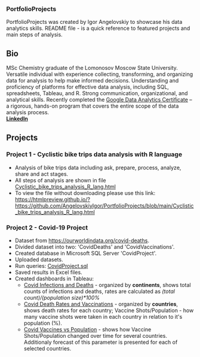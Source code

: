 ### PortfolioProjects
PortfolioProjects was created by Igor Angelovskiy to showcase his data analytics skills.
README file - is a quick reference to featured projects and main steps of analysis.

## Bio
MSc Chemistry graduate of the Lomonosov Moscow State University. Versatile individual with experience collecting, transforming, and organizing data for analysis to help make informed decisions. Understanding and proficiency of platforms for effective data analysis, including SQL, spreadsheets, Tableau, and R. Strong communication, organizational, and analytical skills. Recently completed the [Google Data Analytics Certificate](https://www.credly.com/badges/56469a6f-8be7-4b5b-8931-a4373a1c60e8?source=linked_in_profile) – a rigorous, hands-on program that covers the entire scope of the data analysis process.<br/>
[**LinkedIn**](https://www.linkedin.com/in/angelovskiy-igor/)

## **Projects**
### Project 1 - Cyclistic bike trips data analysis with R language
* Analysis of bike trips data including ask, prepare, process, analyze, share and act stages.
* All steps of analysis are shown in file [Cyclistic_bike_trips_analysis_R_lang.html](https://github.com/AngelovskiyIgor/PortfolioProjects/blob/main/Cyclistic_bike_trips_analysis_R_lang.html)
* To view the file without downloading please use this link:
https://htmlpreview.github.io/?https://github.com/AngelovskiyIgor/PortfolioProjects/blob/main/Cyclistic_bike_trips_analysis_R_lang.html

### Project 2 - Covid-19 Project
* Dataset from https://ourworldindata.org/covid-deaths.
* Divided dataset into two: 'CovidDeaths' and 'CovidVaccinations'.
* Created database in Microsoft SQL Server 'CovidProject'.
* Uploaded datasets. 
* Run queries: [CovidProject.sql](https://github.com/AngelovskiyIgor/PortfolioProjects/blob/main/CovidProject.sql)
* Saved results in Excel files.
* Created dashboards in Tableau: 
  * [Covid Infections and Deaths](https://public.tableau.com/views/Covid_Continents_Inf_Dea/Dashboard1?:language=en-US&:display_count=n&:origin=viz_share_link) - organized by **continents**, shows total counts of infections and deaths, rates are calculated as _(total count)/(population size)*100%_
  * [Covid Death Rates and Vaccinations](https://public.tableau.com/views/Covid_Death_Rates_and_Vaccinations/Dashboard1?:language=en-US&publish=yes&:display_count=n&:origin=viz_share_link) - organized by **countries**, shows death rates for each country; Vaccine Shots/Population - how many vaccine shots were taken in each country in relation to it's population (%).
  * [Covid Vaccines vs Population](https://public.tableau.com/views/Covid__Vaccines_vs_Population/Dashboard2?:language=en-US&:display_count=n&:origin=viz_share_link) - shows how Vaccine Shots/Population changed over time for several countries. Additionaly forecast of this parameter is presented for each of selected countries.
